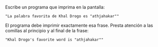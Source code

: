 
Escribe un programa que imprima en la pantalla:

```
"La palabra favorita de Khal Drogo es "athjahakar""
```

El programa debe imprimir exactamente esa frase. Presta atención a las comillas al principio y al final de la frase:

```text
"Khal Drogo's favorite word is "athjahakar""
```

